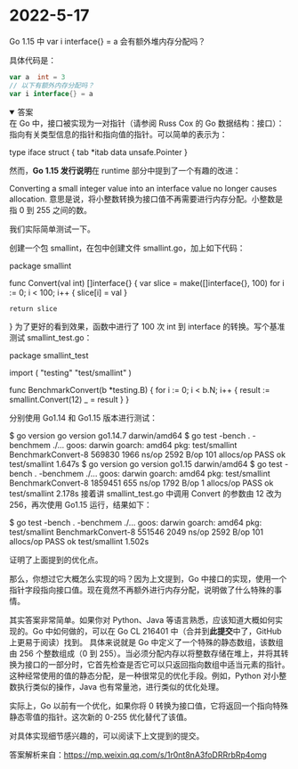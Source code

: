 # 2022-5-17

Go 1.15 中 var i interface{} = a 会有额外堆内存分配吗？

具体代码是：

```go
var a  int = 3
// 以下有额外内存分配吗？
var i interface{} = a
```

<details open>
<summary>答案</summary>
在 Go 中，接口被实现为一对指针（请参阅 Russ Cox 的 Go 数据结构：接口）：指向有关类型信息的指针和指向值的指针。可以简单的表示为：

type iface struct {
    tab  *itab
    data unsafe.Pointer
}

然而，**Go 1.15 发行说明**在 runtime 部分中提到了一个有趣的改进：

Converting a small integer value into an interface value no longer causes allocation.
意思是说，将小整数转换为接口值不再需要进行内存分配。小整数是指 0 到 255 之间的数。

我们实际简单测试一下。

创建一个包 smallint，在包中创建文件 smallint.go，加上如下代码：

package smallint

func Convert(val int) []interface{} {
    var slice = make([]interface{}, 100)
    for i := 0; i < 100; i++ {
        slice[i] = val
    }

    return slice
}
为了更好的看到效果，函数中进行了 100 次 int 到 interface 的转换。写个基准测试 smallint_test.go：

package smallint_test

import (
    "testing"
    "test/smallint"
)

func BenchmarkConvert(b *testing.B) {
    for i := 0; i < b.N; i++ {
        result := smallint.Convert(12)
        _ = result
    }
}

分别使用 Go1.14 和 Go1.15 版本进行测试：

$ go version
go version go1.14.7 darwin/amd64
$ go test -bench . -benchmem ./...
goos: darwin
goarch: amd64
pkg: test/smallint
BenchmarkConvert-8      569830       1966 ns/op     2592 B/op      101 allocs/op
PASS
ok   test/smallint 1.647s
$ go version
go version go1.15 darwin/amd64
$ go test -bench . -benchmem ./...
goos: darwin
goarch: amd64
pkg: test/smallint
BenchmarkConvert-8     1859451        655 ns/op     1792 B/op        1 allocs/op
PASS
ok   test/smallint 2.178s
接着讲 smallint_test.go 中调用 Convert 的参数由 12 改为 256，再次使用 Go1.15 运行，结果如下：

$ go test -bench . -benchmem ./...
goos: darwin
goarch: amd64
pkg: test/smallint
BenchmarkConvert-8      551546       2049 ns/op     2592 B/op      101 allocs/op
PASS
ok   test/smallint 1.502s

证明了上面提到的优化点。

那么，你想过它大概怎么实现的吗？因为上文提到，Go 中接口的实现，使用一个指针字段指向接口值。现在竟然不再额外进行内存分配，说明做了什么特殊的事情。

其实答案非常简单。如果你对 Python、Java 等语言熟悉，应该知道大概如何实现的。Go 中如何做的，可以在 Go CL 216401 中（合并到**此提交**中了，GitHub 上更易于阅读）找到。
具体来说就是 Go 中定义了一个特殊的静态数组，该数组由 256 个整数组成（0 到 255）。当必须分配内存以将整数存储在堆上，并将其转换为接口的一部分时，它首先检查是否它可以只返回指向数组中适当元素的指针。这种经常使用的值的静态分配，是一种很常见的优化手段。例如，Python 对小整数执行类似的操作，Java 也有常量池，进行类似的优化处理。

实际上，Go 以前有一个优化，如果你将 0 转换为接口值，它将返回一个指向特殊静态零值的指针。这次新的 0-255 优化替代了该值。

对具体实现细节感兴趣的，可以阅读下上文提到的提交。

答案解析来自：https://mp.weixin.qq.com/s/1r0nt8nA3foDRRrbRp4omg
</details>